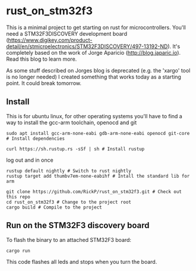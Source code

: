 # rust_on_stm32f3

This is a minimal project to get starting on rust for microcontrollers. You'll need a STM32F3DISCOVERY development board (https://www.digikey.com/product-detail/en/stmicroelectronics/STM32F3DISCOVERY/497-13192-ND). It's completely based on the work of Jorge Aparicio (http://blog.japaric.io). Read this blog to learn more.

As some stuff described on Jorges blog is deprecated (e.g. the 'xargo' tool is no longer needed) I created something that works today as a starting point. It could break tomorrow.

## Install

This is for ubuntu linux, for other operating systems you'll have to find a way to install the gcc-arm toolchain, openocd and git

    sudo apt install gcc-arm-none-eabi gdb-arm-none-eabi openocd git-core # Install dependencies

    curl https://sh.rustup.rs -sSf | sh # Install rustup

 log out and in once

    rustup default nightly # Switch to rust nightly
    rustup target add thumbv7em-none-eabihf # Intall the standard lib for arm

    git clone https://github.com/RickP/rust_on_stm32f3.git # Check out this repo
    cd rust_on_stm32f3 # Change to the project root
    cargo build # Compile to the project

## Run on the STM32F3 discovery board

To flash the binary to an attached STM32F3 board:

    cargo run

This code flashes all leds and stops when you turn the board.
